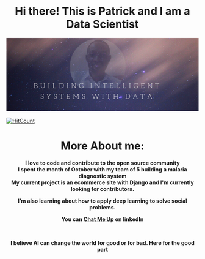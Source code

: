 <div align="center">

<h1>Hi there! This is Patrick and I am a Data Scientist</h1>

</div>

 

![alt text](self.png)


[![HitCount](http://hits.dwyl.com/PatrickAttankurugu/PatrickAttankurugu.svg)](http://hits.dwyl.com/PatrickAttankurugu/PatrickAttankurugu)

<div align="center">

<h1>More About me:</h1>

</div>

<div align="center">

<h4>
<p> I love to code and contribute to the open source community </br>
I spent the month of October with my team of 5 building a malaria diagnostic system</br>
My current project is an ecommerce site with Django and I'm currently looking for contributors. <a/></p>
 <p> I’m also learning about how to apply deep learning to solve social problems.</p>
 <p>You can <a href="https://www.linkedin.com/in/patrickattankurugu1/">Chat Me Up</a> on linkedIn</p></br>
 
   <p>I believe AI can change the world for good or for bad. Here for the good part</p>

</h4>

</div>


